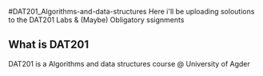 #DAT201_Algorithms-and-data-structures
Here i'll be uploading soloutions to the DAT201 Labs & (Maybe) Obligatory ssignments

## What is DAT201
DAT201 is a Algorithms and data structures course @ University of Agder
